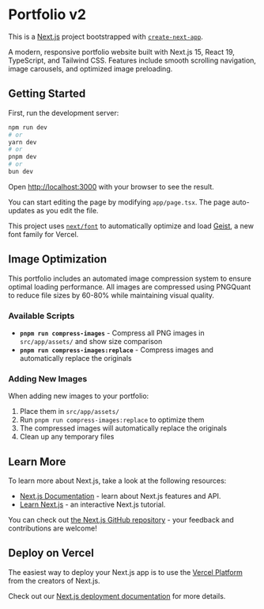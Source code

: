 # Portfolio v2

This is a [Next.js](https://nextjs.org) project bootstrapped with [`create-next-app`](https://nextjs.org/docs/app/api-reference/cli/create-next-app).

A modern, responsive portfolio website built with Next.js 15, React 19, TypeScript, and Tailwind CSS. Features include smooth scrolling navigation, image carousels, and optimized image preloading.

## Getting Started

First, run the development server:

```bash
npm run dev
# or
yarn dev
# or
pnpm dev
# or
bun dev
```

Open [http://localhost:3000](http://localhost:3000) with your browser to see the result.

You can start editing the page by modifying `app/page.tsx`. The page auto-updates as you edit the file.

This project uses [`next/font`](https://nextjs.org/docs/app/building-your-application/optimizing/fonts) to automatically optimize and load [Geist](https://vercel.com/font), a new font family for Vercel.

## Image Optimization

This portfolio includes an automated image compression system to ensure optimal loading performance. All images are compressed using PNGQuant to reduce file sizes by 60-80% while maintaining visual quality.

### Available Scripts

- **`pnpm run compress-images`** - Compress all PNG images in `src/app/assets/` and show size comparison
- **`pnpm run compress-images:replace`** - Compress images and automatically replace the originals

### Adding New Images

When adding new images to your portfolio:

1. Place them in `src/app/assets/`
2. Run `pnpm run compress-images:replace` to optimize them
3. The compressed images will automatically replace the originals
4. Clean up any temporary files

## Learn More

To learn more about Next.js, take a look at the following resources:

- [Next.js Documentation](https://nextjs.org/docs) - learn about Next.js features and API.
- [Learn Next.js](https://nextjs.org/learn) - an interactive Next.js tutorial.

You can check out [the Next.js GitHub repository](https://github.com/vercel/next.js) - your feedback and contributions are welcome!

## Deploy on Vercel

The easiest way to deploy your Next.js app is to use the [Vercel Platform](https://vercel.com/new?utm_medium=default-template&filter=next.js&utm_source=create-next-app&utm_campaign=create-next-app-readme) from the creators of Next.js.

Check out our [Next.js deployment documentation](https://nextjs.org/docs/app/building-your-application/deploying) for more details.
